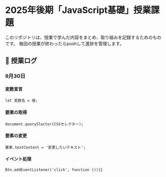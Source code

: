 # 2025年後期「JavaScript基礎」授業課題

このリポジトリは、授業で学んだ内容をまとめ、取り組みを記録するためのものです。
毎回の授業が終わったらpushして進捗を管理します。

## 📆 授業ログ

### 9月30日

#### 変数宣言
```
let 変数名 = 値;
```

#### 要素の取得
```
document.querySlector(CSSセレクター);
```

#### 要素の変更
```
要素.textContent = '変更したいテキスト';
```

#### イベント処理
```
Btn.addEventListener('click', function ()){}
```
